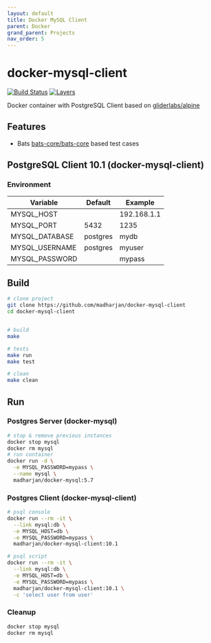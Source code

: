 ```yaml
---
layout: default
title: Docker MySQL Client
parent: Docker
grand_parent: Projects
nav_order: 5
---
```


# docker-mysql-client

[![Build Status](https://travis-ci.com/madharjan/docker-mysql-client.svg?branch=master)](https://travis-ci.com/madharjan/docker-mysql-client)
[![Layers](https://images.microbadger.com/badges/image/madharjan/docker-mysql-client.svg)](http://microbadger.com/images/madharjan/docker-mysql-client)

Docker container with PostgreSQL Client based on [gliderlabs/alpine](https://github.com/gliderlabs/docker-alpine/)

## Features

* Bats [bats-core/bats-core](https://github.com/bats-core/bats-core) based test cases

## PostgreSQL Client 10.1 (docker-mysql-client)

### Environment

| Variable             | Default      | Example        |
|----------------------|--------------|----------------|
| MYSQL_HOST      |              | 192.168.1.1    |
| MYSQL_PORT      | 5432         | 1235           |
| MYSQL_DATABASE  | postgres     | mydb           |
| MYSQL_USERNAME  | postgres     | myuser         |
| MYSQL_PASSWORD  |              | mypass         |

## Build

```bash
# clone project
git clone https://github.com/madharjan/docker-mysql-client
cd docker-mysql-client


# build
make

# tests
make run
make test

# clean
make clean
```

## Run

### Postgres Server (docker-mysql)

```bash
# stop & remove previous instances
docker stop mysql
docker rm mysql
# run container
docker run -d \
  -e MYSQL_PASSWORD=mypass \
  --name mysql \
  madharjan/docker-mysql:5.7
```

### Postgres Client (docker-mysql-client)

```bash
# psql console
docker run --rm -it \
  --link mysql:db \
  -e MYSQL_HOST=db \
  -e MYSQL_PASSWORD=mypass \
  madharjan/docker-mysql-client:10.1

# psql script
docker run --rm -it \
  --link mysql:db \
  -e MYSQL_HOST=db \
  -e MYSQL_PASSWORD=mypass \
  madharjan/docker-mysql-client:10.1 \
  -c 'select user from user'
```

### Cleanup

```bash
docker stop mysql
docker rm mysql
```
